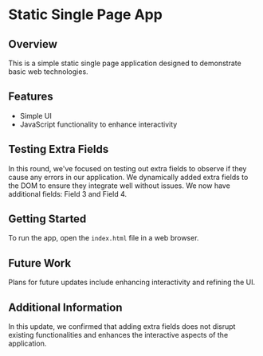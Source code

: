 # Static Single Page App

## Overview
This is a simple static single page application designed to demonstrate basic web technologies.

## Features
- Simple UI
- JavaScript functionality to enhance interactivity

## Testing Extra Fields
In this round, we've focused on testing out extra fields to observe if they cause any errors in our application. We dynamically added extra fields to the DOM to ensure they integrate well without issues. We now have additional fields: Field 3 and Field 4.

## Getting Started
To run the app, open the `index.html` file in a web browser.

## Future Work
Plans for future updates include enhancing interactivity and refining the UI.

## Additional Information
In this update, we confirmed that adding extra fields does not disrupt existing functionalities and enhances the interactive aspects of the application.
